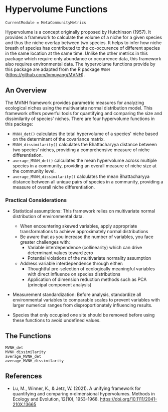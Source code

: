 # Hypervolume Functions
```@meta
CurrentModule = MetaCommunityMetrics
```
Hypervolume is a concept originally proposed by Hutchinson (1957). It provides a framework to calculate the volume of a niche for a given species and thus the niche overlap between two species. It helps to infer how niche breath of species has contributed to the co-occurence of different species in the same location at the same time. Unlike the other metrics in this package which require only abundance or occurrence data, this framework also requires environmental data. The hypervolume functions provide by this package are adapted from the R package `MVNH` (https://github.com/lvmuyang/MVNH).

## An Overview
The MVNH framework provides parametric measures for analyzing ecological niches using the multivariate normal distribution model. This framework offers powerful tools for quantifying and comparing the size and dissimilarity of species' niches. There are four hypervolume functions in this package:
- `MVNH_det()` calculates the total hypervolume of a species' niche based on the determinant of the covariance matrix.
- `MVNH_dissimilarity()` calculates the Bhattacharyya distance between two species' niches, providing a comprehensive measure of niche differentiation. 
- `average_MVNH_det()` calculates the mean hypervolume across multiple species in a community, providing an overall measure of niche size at the community level.
- `average_MVNH_dissimilarity()` calculates the mean Bhattacharyya distance between all unique pairs of species in a community, providing a measure of overall niche differentiation.

### Practical Considerations
- Statistical assumptions: This framework relies on multivariate normal distribution of environmental data.
    - When encountering skewed variables, apply appropriate transformations to achieve approximately normal distributions
    - Be aware that as you increase the number of variables, you face greater challenges with:
        - Variable interdependence (collinearity) which can drive determinant values toward zero
        - Potential violations of the multivariate normality assumption
    - Address variable interdependence through either:
        - Thoughtful pre-selection of ecologically meaningful variables with direct influence on species distributions
        - Application of dimension reduction methods such as PCA (principal component analysis)

- Measurement standardization: Before analysis, standardize all environmental variables to comparable scales to prevent variables with larger numerical ranges from disproportionately influencing results.

- Species that only occupied one site should be removed before using these functions to avoid undefined values.

## The Functions
```@docs
MVNH_det
MVNH_dissimilarity
average_MVNH_det
average_MVNH_dissimilarity
```
## References
- Lu, M., Winner, K., & Jetz, W. (2021). A unifying framework for quantifying and comparing n‐dimensional hypervolumes. Methods in Ecology and Evolution, 12(10), 1953-1968. https://doi.org/10.1111/2041-210X.13665
